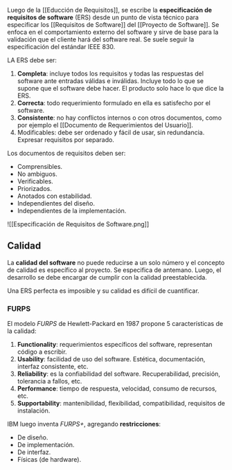 Luego de la [[Educción de Requisitos]], se escribe la **especificación de requisitos de software** (ERS) desde un punto de vista técnico para especificar los [[Requisitos de Software]] del [[Proyecto de Software]]. Se enfoca en el comportamiento externo del software y sirve de base para la validación que el cliente hará del software real. Se suele seguir la especificación del estándar IEEE 830.

LA ERS debe ser:

1. **Completa**: incluye todos los requisitos y todas las respuestas del software ante entradas válidas e inválidas. Incluye todo lo que se supone que el software debe hacer. El producto solo hace lo que dice la ERS.
2. **Correcta**: todo requerimiento formulado en ella es satisfecho por el software.
3. **Consistente**: no hay conflictos internos o con otros documentos, como por ejemplo el [[Documento de Requerimientos del Usuario]].
4. Modificables: debe ser ordenado y fácil de usar, sin redundancia. Expresar requisitos por separado.

Los documentos de requisitos deben ser:

- Comprensibles.
- No ambiguos.
- Verificables.
- Priorizados.
- Anotados con estabilidad.
- Independientes del diseño.
- Independientes de la implementación.

![[Especificación de Requisitos de Software.png]]

## Calidad

La **calidad del software** no puede reducirse a un solo número y el concepto de calidad es específico al proyecto. Se especifica de antemano. Luego, el desarrollo se debe encargar de cumplir con la calidad preestablecida. 

Una ERS perfecta es imposible y su calidad es difícil de cuantificar.

### FURPS

El modelo *FURPS* de Hewlett-Packard en 1987 propone 5 características de la calidad:

1. **Functionality**: requerimientos específicos del software, representan código a escribir.
2. **Usability**: facilidad de uso del software. Estética, documentación, interfaz consistente, etc.
3. **Reliability**: es la confiabilidad del software. Recuperabilidad, precisión, tolerancia a fallos, etc.
4. **Performance**: tiempo de respuesta, velocidad, consumo de recursos, etc.
5. **Supportability**: mantenibilidad, flexibilidad, compatibilidad, requisitos de instalación.

IBM luego inventa *FURPS+*, agregando **restricciones**:

- De diseño.
- De implementación.
- De interfaz.
- Físicas (de hardware).
